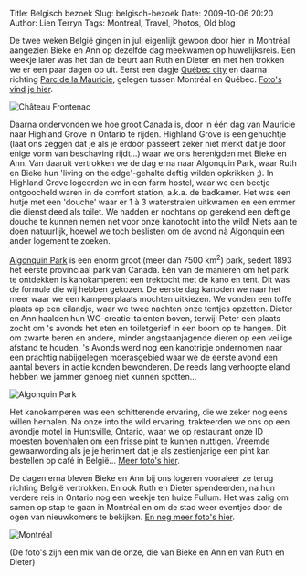 Title: Belgisch bezoek
Slug: belgisch-bezoek
Date: 2009-10-06 20:20
Author: Lien Terryn
Tags: Montréal, Travel, Photos, Old blog

De twee weken België gingen in juli eigenlijk gewoon door hier in Montréal aangezien Bieke en Ann op dezelfde dag meekwamen op huwelijksreis. Een weekje later was het dan de beurt aan Ruth en Dieter
en met hen trokken we er een paar dagen op uit. Eerst een dagje [Québec city](http://en.wikipedia.org/wiki/Quebec_City) en daarna richting [Parc de la Mauricie](http://fr.wikipedia.org/wiki/Parc_national_de_la_Mauricie), gelegen tussen Montréal en Québec. [Foto's vind je hier](https://picasaweb.google.com/104712645526885408595/QuebecEnLaMauricie?authuser=0&authkey=Gv1sRgCMDh9qjV66LEEg&feat=directlink).

![Château Frontenac](https://lh5.googleusercontent.com/-GROhwAQncxA/Ssvh7J1Ra5I/AAAAAAAAEEw/9dEackcDFbE/s800/P1070015.JPG "Château Frontenac")

Daarna ondervonden we hoe groot Canada is, door in één dag van Mauricie naar Highland Grove in Ontario te rijden. Highland Grove is een gehuchtje (laat ons zeggen dat je als je erdoor passeert zeker niet merkt dat je door enige vorm van beschaving rijdt...) waar we ons herenigden met Bieke en Ann. Van daaruit vertrokken we de dag erna naar Algonquin Park, waar Ruth en Bieke hun 'living on the edge'-gehalte deftig wilden opkrikken ;). In Highland Grove logeerden we in een farm hostel, waar we een beetje ontgoocheld waren in de comfort station, a.k.a. de badkamer. Het was een hutje met een 'douche' waar er 1 à 3 waterstralen uitkwamen en een emmer die dienst deed als toilet. We hadden er nochtans op gerekend een deftige douche te kunnen nemen net voor onze kanotocht into the wild! Niets aan te doen natuurlijk, hoewel we toch beslisten om de avond nà Algonquin een ander logement te zoeken.

[Algonquin Park](http://en.wikipedia.org/wiki/Algonquin_Provincial_Park) is een enorm groot (meer dan 7500 km<sup>2</sup>) park, sedert 1893 het eerste provinciaal park van Canada. Eén van de manieren om het park te ontdekken is kanokamperen: een trektocht met de kano en tent. Dit was de formule die wij hebben gekozen. De eerste dag kanoden we naar het meer waar we een kampeerplaats mochten uitkiezen. We vonden een toffe plaats op een eilandje, waar we twee nachten onze tentjes opzetten. Dieter en Ann haalden hun WC-creatie-talenten boven, terwijl Peter een plaats zocht om 's avonds het eten en toiletgerief in een boom op te hangen. Dit om zwarte beren en andere, minder angstaanjagende dieren op een veilige afstand te houden. 's Avonds werd nog een kanotripje ondernomen naar een prachtig nabijgelegen moerasgebied waar we de eerste avond een aantal bevers in actie konden bewonderen. De reeds lang verhoopte eland hebben we jammer genoeg niet kunnen spotten...

![Algonquin Park](https://lh6.googleusercontent.com/-LXh1AQvb6Yk/SnCLZJFVJQI/AAAAAAAAEE8/zK0IoPRMpj8/s800/P1070193.JPG "Algonquin Park")

Het kanokamperen was een schitterende ervaring, die we zeker nog eens willen herhalen. Na onze into the wild ervaring, trakteerden we ons op een avondje motel in Huntsville, Ontario, waar we op restaurant onze ID moesten bovenhalen om een frisse pint te kunnen nuttigen. Vreemde gewaarwording als je je herinnert dat je als zestienjarige een pint kan bestellen op café in België... [Meer foto's hier](https://picasaweb.google.com/104712645526885408595/AlgonquinProvincialPark?authuser=0&authkey=Gv1sRgCPKvwseOu6TJsQE&feat=directlink).

De dagen erna bleven Bieke en Ann bij ons logeren vooraleer ze terug richting België vertrokken. En ook Ruth en Dieter spendeerden, na hun verdere reis in Ontario nog een weekje ten huize Fullum. Het was zalig om samen op stap te gaan in Montréal en om de stad weer eventjes door de ogen van nieuwkomers te bekijken. [En nog meer foto's hier](https://picasaweb.google.com/104712645526885408595/MontrealJuliAugustus?authuser=0&authkey=Gv1sRgCPvqz6Wrrd7gLQ&feat=directlink).

![Montréal](https://lh5.googleusercontent.com/-5WQdaSSxz_0/SsuoWCONg6I/AAAAAAAAEFM/YgMtzSxCPJ0/s800/DSC_0760.JPG "Montréal")

(De foto's zijn een mix van de onze, die van Bieke en Ann en van Ruth en Dieter)
